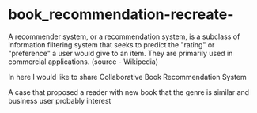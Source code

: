 # book_recommendation-recreate-

A recommender system, or a recommendation system, is a subclass of information filtering system that seeks to predict the "rating" or "preference" a user would give to an item. They are primarily used in commercial applications. (source - Wikipedia)

In here I would like to share Collaborative Book Recommendation System

A case that proposed a reader with new book that the genre is similar and business user probably interest

